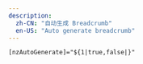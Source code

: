 ```yaml
---
description:
  zh-CN: "自动生成 Breadcrumb"
  en-US: "Auto generate breadcrumb"
---
```


```html
[nzAutoGenerate]="${1|true,false|}"
```
